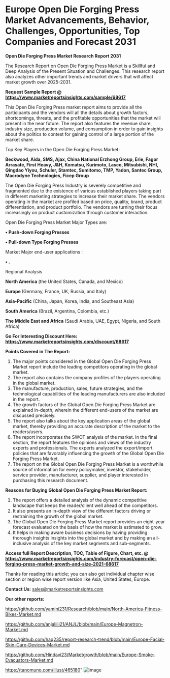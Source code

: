 # Europe Open Die Forging Press Market Advancements, Behavior, Challenges, Opportunities, Top Companies and Forecast 2031

<strong>Open Die Forging Press Market Research Report 2031</strong>

The Research Report on Open Die Forging Press Market is a Skillful and Deep Analysis of the Present Situation and Challenges. This research report also analyzes other important trends and market drivers that will affect market growth over 2025-2031.

<strong>Request Sample Report @ <a href=https://www.marketreportsinsights.com/sample/68617>https://www.marketreportsinsights.com/sample/68617</a></strong>

This Open Die Forging Press market report aims to provide all the participants and the vendors will all the details about growth factors, shortcomings, threats, and the profitable opportunities that the market will present in the near future. The report also features the revenue share, industry size, production volume, and consumption in order to gain insights about the politics to contest for gaining control of a large portion of the market share.

Top Key Players in the Open Die Forging Press Market:

<strong>Beckwood, Aida, SMS, Ajax, China National Erzhong Group, Erie, Fagor Arrasate, First Heavy, J&H, Komatsu, Kurimoto, Lasco, Mitsubishi, NHI, Qingdao Yiyou, Schuler, Stamtec, Sumitomo, TMP, Yadon, Santec Group, Macrodyne Technologies, Ficep Group</strong>

The Open Die Forging Press Industry is severely competitive and fragmented due to the existence of various established players taking part in different marketing strategies to increase their market share. The vendors operating in the market are profiled based on price, quality, brand, product differentiation, and product portfolio. The vendors are turning their focus increasingly on product customization through customer interaction.

Open Die Forging Press Market Major Types are:

<strong>• Push-down Forging Presses

• Pull-down Type Forging Presses</strong>

Market Major end-user applications :

<strong>• .</strong>

Regional Analysis

</u><strong><b>North America</b></strong> (the United States, Canada, and Mexico)

<strong><b>Europe </b></strong>(Germany, France, UK, Russia, and Italy)

<strong><b>Asia-Pacific</b></strong> (China, Japan, Korea, India, and Southeast Asia)

<strong><b>South America</b></strong> (Brazil, Argentina, Colombia, etc.)

<strong><b>The Middle East and Africa</b></strong> (Saudi Arabia, UAE, Egypt, Nigeria, and South Africa)

<strong>Go For Interesting Discount Here: <a href=https://www.marketreportsinsights.com/discount/68617>https://www.marketreportsinsights.com/discount/68617</a></strong>

<strong>Points Covered in The Report:</strong>
<ol>
  <li>The major points considered in the Global Open Die Forging Press Market report include the leading competitors operating in the global market.</li>
  <li>The report also contains the company profiles of the players operating in the global market.</li>
  <li>The manufacture, production, sales, future strategies, and the technological capabilities of the leading manufacturers are also included in the report.</li>
  <li>The growth factors of the Global Open Die Forging Press Market are explained in-depth, wherein the different end-users of the market are discussed precisely.</li>
  <li>The report also talks about the key application areas of the global market, thereby providing an accurate description of the market to the readers/users.</li>
  <li>The report incorporates the SWOT analysis of the market. In the final section, the report features the opinions and views of the industry experts and professionals. The experts analyzed the export/import policies that are favorably influencing the growth of the Global Open Die Forging Press Market.</li>
  <li>The report on the Global Open Die Forging Press Market is a worthwhile source of information for every policymaker, investor, stakeholder, service provider, manufacturer, supplier, and player interested in purchasing this research document.</li>
</ol>
<strong>Reasons for Buying Global Open Die Forging Press Market Report:</strong>

<ol>
  <li>The report offers a detailed analysis of the dynamic competitive landscape that keeps the reader/client well ahead of the competitors.</li>
  <li>It also presents an in-depth view of the different factors driving or restraining the growth of the global market.</li>
  <li>The Global Open Die Forging Press Market report provides an eight-year forecast evaluated on the basis of how the market is estimated to grow.</li>
  <li>It helps in making aware business decisions by having providing thorough insights insights into the global market and by making an all-inclusive analysis of the key market segments and sub-segments.</li>
</ol>
<strong>Access full Report Description, TOC, Table of Figure, Chart, etc. @ <a href=https://www.marketreportsinsights.com/industry-forecast/open-die-forging-press-market-growth-and-size-2021-68617>https://www.marketreportsinsights.com/industry-forecast/open-die-forging-press-market-growth-and-size-2021-68617</a></strong>


Thanks for reading this article; you can also get individual chapter wise section or region wise report version like Asia, United States, Europe.

<strong>Contact Us:</strong>
sales@marketreportsinsights.com

<strong>Our other reports:</strong>

<a href=https://github.com/yamini231/Research/blob/main/North-America-Fitness-Bikes-Market.md>https://github.com/yamini231/Research/blob/main/North-America-Fitness-Bikes-Market.md</a>

<a href=https://github.com/anjaliiii21/ANJL/blob/main/Europe-Magnetron-Market.md>https://github.com/anjaliiii21/ANJL/blob/main/Europe-Magnetron-Market.md</a>

<a href=https://github.com/haq235/report-research-trend/blob/main/Europe-Facial-Skin-Care-Devices-Market.md>https://github.com/haq235/report-research-trend/blob/main/Europe-Facial-Skin-Care-Devices-Market.md</a>

<a href=https://github.com/Hindavi23/Marketgrowth/blob/main/Europe-Smoke-Evacuators-Market.md>https://github.com/Hindavi23/Marketgrowth/blob/main/Europe-Smoke-Evacuators-Market.md</a>

<a href=https://tanomuno.com/illust/465180>https://tanomuno.com/illust/465180</a>"
![image](https://github.com/user-attachments/assets/68777723-edfd-4095-928a-32487abbc8ac)
